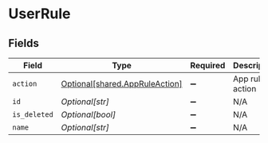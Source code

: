 # UserRule


## Fields

| Field                                                                      | Type                                                                       | Required                                                                   | Description                                                                |
| -------------------------------------------------------------------------- | -------------------------------------------------------------------------- | -------------------------------------------------------------------------- | -------------------------------------------------------------------------- |
| `action`                                                                   | [Optional[shared.AppRuleAction]](undefined/models/shared/appruleaction.md) | :heavy_minus_sign:                                                         | App rule action                                                            |
| `id`                                                                       | *Optional[str]*                                                            | :heavy_minus_sign:                                                         | N/A                                                                        |
| `is_deleted`                                                               | *Optional[bool]*                                                           | :heavy_minus_sign:                                                         | N/A                                                                        |
| `name`                                                                     | *Optional[str]*                                                            | :heavy_minus_sign:                                                         | N/A                                                                        |